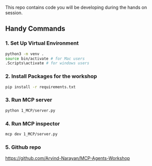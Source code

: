 This repo contains code you will be developing during the hands on session.

## Handy Commands

### 1. Set Up Virtual Environment


```bash
python3 -m venv .
source bin/activate # for Mac users
.Scripts\activate # for windows users
```

### 2. Install Packages for the workshop

```bash
pip install -r requirements.txt
```

### 3. Run MCP server

```bash
python 1_MCP/server.py 
```

### 4. Run MCP inspector

```bash
mcp dev 1_MCP/server.py
```

### 5. Github repo
https://github.com/Arvind-Narayan/MCP-Agents-Workshop


